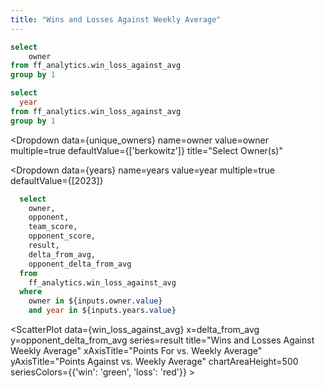 ```yaml
---
title: "Wins and Losses Against Weekly Average"
---
```


```sql unique_owners
select 
    owner
from ff_analytics.win_loss_against_avg
group by 1
```

```sql years
select
  year
from ff_analytics.win_loss_against_avg
group by 1
```

<Dropdown 
  data={unique_owners} 
  name=owner 
  value=owner
  multiple=true
  defaultValue={['berkowitz']}
  title="Select Owner(s)"
  >
</Dropdown>


<Dropdown 
  data={years} 
  name=years 
  value=year 
  multiple=true
  defaultValue={[2023]}
  >
</Dropdown>

```sql win_loss_against_avg
  select
    owner,
    opponent,
    team_score,
    opponent_score,
    result,
    delta_from_avg,
    opponent_delta_from_avg
  from
    ff_analytics.win_loss_against_avg
  where
    owner in ${inputs.owner.value}
    and year in ${inputs.years.value}
```

<ScatterPlot 
    data={win_loss_against_avg} 
    x=delta_from_avg 
    y=opponent_delta_from_avg 
    series=result 
    title="Wins and Losses Against Weekly Average"
    xAxisTitle="Points For vs. Weekly Average" 
    yAxisTitle="Points Against vs. Weekly Average" 
    chartAreaHeight=500
    seriesColors={{'win': 'green', 'loss': 'red'}}
    >
    <ReferenceLine x=0 color=black hideValue=true lineType=solid lineWidth=1/>
    <ReferenceArea xMin=0 xMax=100 yMin=0 color=green label="good performance"/>
    <ReferenceArea xMin=-100 xMax=0 yMin=-100 yMax=0 color=red label="bad performance"/>
</ScatterPlot>